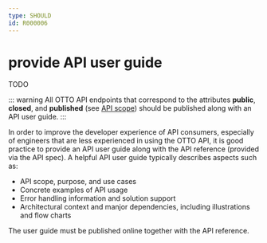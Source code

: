 ```yaml
---
type: SHOULD
id: R000006
---
```


# provide API user guide

TODO

::: warning
All OTTO API endpoints that correspond to the attributes **public**, **closed**, and **published** (see [API scope](./guidelines/010_core-principles/30_api-scope.md)) should be published along with an API user guide.
:::

In order to improve the developer experience of API consumers, especially of engineers that are less experienced in using the OTTO API, it is good practice to provide an API user guide along with the API reference (provided via the API spec).
A helpful API user guide typically describes aspects such as:

- API scope, purpose, and use cases
- Concrete examples of API usage
- Error handling information and solution support
- Architectural context and manjor dependencies, including illustrations and flow charts

The user guide must be published online together with the API reference.
